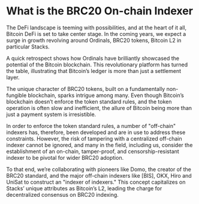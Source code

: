 # What is the BRC20 On-chain Indexer

The DeFi landscape is teeming with possibilities, and at the heart of it all, Bitcoin DeFi is set to take center stage. In the coming years, we expect a surge in growth revolving around Ordinals, BRC20 tokens, Bitcoin L2 in particular Stacks.

A quick retrospect shows how Ordinals have brilliantly showcased the potential of the Bitcoin blockchain. This revolutionary platform has turned the table, illustrating that Bitcoin’s ledger is more than just a settlement layer.

The unique character of BRC20 tokens, built on a fundamentally non-fungible blockchain, sparks intrigue among many. Even though Bitcoin’s blockchain doesn’t enforce the token standard rules, and the token operation is often slow and inefficient, the allure of Bitcoin being more than just a payment system is irresistible.

In order to enforce the token standard rules, a number of "off-chain" indexers has, therefore, been developed and are in use to address these constraints. However, the risk of tampering with a centralized off-chain indexer cannot be ignored, and many in the field, including us, consider the establishment of an on-chain, tamper-proof, and censorship-resistant indexer to be pivotal for wider BRC20 adoption.&#x20;

To that end, we’re collaborating with pioneers like Domo, the creator of the BRC20 standard, and the major off-chain indexers like \[BIS], OKX, Hiro and UniSat to construct an "indexer of indexers."  This concept capitalizes on Stacks’ unique attributes as Bitcoin’s L2, leading the charge for decentralized consensus on BRC20 indexing.&#x20;
